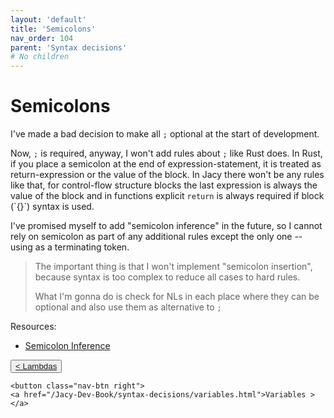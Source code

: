 ```yaml
---
layout: 'default'
title: 'Semicolons'
nav_order: 104
parent: 'Syntax decisions'
# No children
---
```


# Semicolons

I've made a bad decision to make all `;` optional at the start of development.

Now, `;` is required, anyway, I won't add rules about `;` like Rust does. In Rust, if you place a semicolon at the end
of expression-statement, it is treated as return-expression or the value of the block. In Jacy there won't be any rules
like that, for control-flow structure blocks the last expression is always the value of the block and in functions
explicit `return` is always required if block (\`{}\`) syntax is used.

I've promised myself to add "semicolon inference" in the future, so I cannot rely on semicolon as part of any additional
rules except the only one -- using as a terminating token.

> The important thing is that I won't implement "semicolon insertion", because syntax is too complex to reduce all cases
> to hard rules.
>
> What I'm gonna do is check for NLs in each place where they can be optional and also use them as alternative to `;`

Resources:

* [Semicolon Inference](https://pling.jondgoodwin.com/post/semicolon-inference/)
<div class="nav-btn-block">
    <button class="nav-btn left">
    <a href="/Jacy-Dev-Book/syntax-decisions/lambdas.html">< Lambdas</a>
</button>

    <button class="nav-btn right">
    <a href="/Jacy-Dev-Book/syntax-decisions/variables.html">Variables ></a>
</button>

</div>
